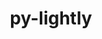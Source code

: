 ---
title: "py-lightly"
layout: cache
categories: [package, develop-2024-06-09]
meta: {"versions": ["1.5.0"], "compilers": ["apple-clang@=15.0.0", "gcc@=11.4.0"], "oss": ["ubuntu22.04", "ventura"], "platforms": ["darwin", "linux"], "targets": ["aarch64", "x86_64_v3"], "stacks": ["ml-darwin-aarch64-mps", "ml-linux-x86_64-cpu", "ml-linux-x86_64-cuda", "root"], "num_specs": 3, "num_specs_by_stack": {"root": 3, "ml-linux-x86_64-cpu": 1, "ml-linux-x86_64-cuda": 1, "ml-darwin-aarch64-mps": 1}}
spec_details: [{"hash": "bovwehpjgjmzz6s6qtb6qbpjcgn5l3ly", "compiler": "gcc@=11.4.0", "versions": ["1.5.0"], "os": "ubuntu22.04", "platform": "linux", "target": "x86_64_v3", "variants": ["build_system=python_pip"], "stacks": ["root", "ml-linux-x86_64-cpu"], "size": "-", "tarball": "https://binaries.spack.io/develop-2024-06-09/build_cache/linux-ubuntu22.04-x86_64_v3/gcc-11.4.0/py-lightly-1.5.0/linux-ubuntu22.04-x86_64_v3-gcc-11.4.0-py-lightly-1.5.0-bovwehpjgjmzz6s6qtb6qbpjcgn5l3ly.spack"}, {"hash": "2pmek5uvzcou2yp4m2zpujv5yoklnwcn", "compiler": "gcc@=11.4.0", "versions": ["1.5.0"], "os": "ubuntu22.04", "platform": "linux", "target": "x86_64_v3", "variants": ["build_system=python_pip"], "stacks": ["root", "ml-linux-x86_64-cuda"], "size": "-", "tarball": "https://binaries.spack.io/develop-2024-06-09/build_cache/linux-ubuntu22.04-x86_64_v3/gcc-11.4.0/py-lightly-1.5.0/linux-ubuntu22.04-x86_64_v3-gcc-11.4.0-py-lightly-1.5.0-2pmek5uvzcou2yp4m2zpujv5yoklnwcn.spack"}, {"hash": "lkbf5wavs7zy3k3o5iyztfto6ly53ymy", "compiler": "apple-clang@=15.0.0", "versions": ["1.5.0"], "os": "ventura", "platform": "darwin", "target": "aarch64", "variants": ["build_system=python_pip"], "stacks": ["ml-darwin-aarch64-mps", "root"], "size": "-", "tarball": "https://binaries.spack.io/develop-2024-06-09/build_cache/darwin-ventura-aarch64/apple-clang-15.0.0/py-lightly-1.5.0/darwin-ventura-aarch64-apple-clang-15.0.0-py-lightly-1.5.0-lkbf5wavs7zy3k3o5iyztfto6ly53ymy.spack"}]
---
